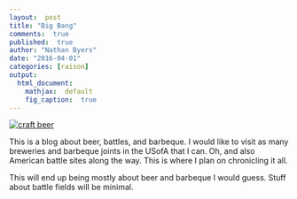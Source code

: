 ```yaml
---
layout:  post
title: "Big Bang"
comments:  true
published:  true
author: "Nathan Byers"
date: "2016-04-01"
categories: [raison]
output:
  html_document:
    mathjax:  default
    fig_caption:  true
---
```


[![craft beer](http://i.imgur.com/DKtOrCw.jpg?1)](http://i.imgur.com/DKtOrCw.jpg?1)

This is a blog about beer, battles, and barbeque. I would like to visit as many
breweries and barbeque joints in the USofA that I can. Oh, and also American 
battle sites along the way. This is where I plan on chronicling it all.

This will end up being mostly about beer and barbeque I would guess. Stuff about 
battle fields will be minimal.
